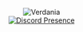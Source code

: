 <p align="center">
  <!--
  **839274509162738/839274509162738** is a ✨ _special_ ✨ repository because its `README.md` (this file) appears on your GitHub profile.
  -->
  <img src="https://cdn.discordapp.com/attachments/1218603664244211745/1239699012404121601/hKQ0SPC.png?ex=6643df2d&is=66428dad&hm=45b391159a4d4b2dfdd5b4a64573c15bce566eee5563297ca75d5577cab236fc&" alt="Verdania">
  <br>
  <a href="https://discord.com/users/:1217485745321803870">
    <img src="https://lanyard.cnrad.dev/api/1217485745321803870?theme=dark&bg=%23#32302F&animated=true&hideDiscrim=true&borderRadius=20px&idleMessage=Probably%20Wasting%20%Time..." alt="Discord Presence">
  </a>
</p>
